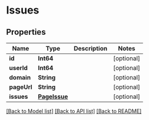 # Issues

## Properties
Name | Type | Description | Notes
------------ | ------------- | ------------- | -------------
**id** | **Int64** |  | [optional] 
**userId** | **Int64** |  | [optional] 
**domain** | **String** |  | [optional] 
**pageUrl** | **String** |  | [optional] 
**issues** | [**PageIssue**](PageIssue.md) |  | [optional] 

[[Back to Model list]](../README.md#documentation-for-models) [[Back to API list]](../README.md#documentation-for-api-endpoints) [[Back to README]](../README.md)


